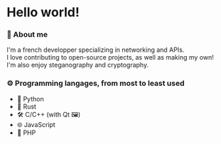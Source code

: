 # Hello world!

### 👤 About me
I'm a french developper specializing in networking and APIs.  
I love contributing to open-source projects, as well as making my own!  
I'm also enjoy steganography and cryptography.

### ⚙️ Programming langages, from most to least used
- 🐍 Python
- 🦀 Rust
- 🛠️ C/C++ (with Qt 🖼️)
- 🌐 JavaScript
- 🐘 PHP

<!--
**Matthieu-LAURENT39/Matthieu-LAURENT39** is a ✨ _special_ ✨ repository because its `README.md` (this file) appears on your GitHub profile.

Here are some ideas to get you started:

- 🔭 I’m currently working on ...
- 🌱 I’m currently learning ...
- 👯 I’m looking to collaborate on ...
- 🤔 I’m looking for help with ...
- 💬 Ask me about ...
- 📫 How to reach me: ...
- 😄 Pronouns: ...
- ⚡ Fun fact: ...
-->
